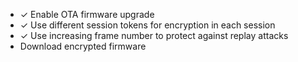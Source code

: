 - ✓ Enable OTA firmware upgrade
- ✓ Use different session tokens for encryption in each session
- ✓ Use increasing frame number to protect against replay attacks
- Download encrypted firmware
